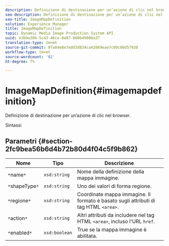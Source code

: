 ```yaml
---
description: Definizione di destinazione per un’azione di clic nel browser.
seo-description: Definizione di destinazione per un’azione di clic nel browser.
seo-title: ImageMapDefinition
solution: Experience Manager
title: ImageMapDefinition
topic: Dynamic Media Image Production System API
uuid: e3b9a304-5c43-46ce-8e87-860b49006a37
translation-type: tm+mt
source-git-commit: 97a84e8e7edd3d834ca42069eae7c09c00d57938
workflow-type: tm+mt
source-wordcount: '82'
ht-degree: 7%

---
```



# ImageMapDefinition{#imagemapdefinition}

Definizione di destinazione per un’azione di clic nel browser.

Sintassi

## Parametri {#section-2fc9bea56b6d4b72b80d4f04c5f9b862}

| Nome | Tipo | Descrizione |
|---|---|---|
| `*`name`*` | `xsd:string` | Nome della definizione della mappa immagine. |
| `*`shapeType`*` | `xsd:string` | Uno dei valori di forma regione. |
| `*`regione`*` | `xsd:string` | Coordinate mappa immagine. Il formato è basato sugli attributi di tag HTML `<area>`. |
| `*`action`*` | `xsd:string` | Altri attributi da includere nel tag HTML `<area>`, incluso l&#39;URL `href`. |
| `*`enabled`*` | `xsd:boolean` | True se la mappa immagine è abilitata. |

